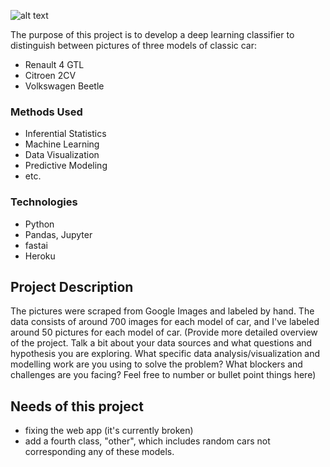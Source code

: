 
![alt text](https://github.com/fernandeslouro/classic-cars-classifier/blob/master/cars-outline.png?raw=true)

The purpose of this project is to develop a deep learning classifier to distinguish between pictures of three models of classic car:
* Renault 4 GTL
* Citroen 2CV
* Volkswagen Beetle


### Methods Used
* Inferential Statistics
* Machine Learning
* Data Visualization
* Predictive Modeling
* etc.

### Technologies
* Python
* Pandas, Jupyter
* fastai
* Heroku
 
## Project Description
The pictures were scraped from Google Images and labeled by hand. The data consists of around 700 images for each model of car, and I've labeled around 50 pictures for each model of car. 
(Provide more detailed overview of the project.  Talk a bit about your data sources and what questions and hypothesis you are exploring. What specific data analysis/visualization and modelling work are you using to solve the problem? What blockers and challenges are you facing?  Feel free to number or bullet point things here)

## Needs of this project

- fixing the web app (it's currently broken)
- add a fourth class, "other", which includes random cars not corresponding any of these models.



